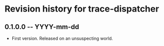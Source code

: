 # Revision history for trace-dispatcher

## 0.1.0.0 -- YYYY-mm-dd

* First version. Released on an unsuspecting world.
